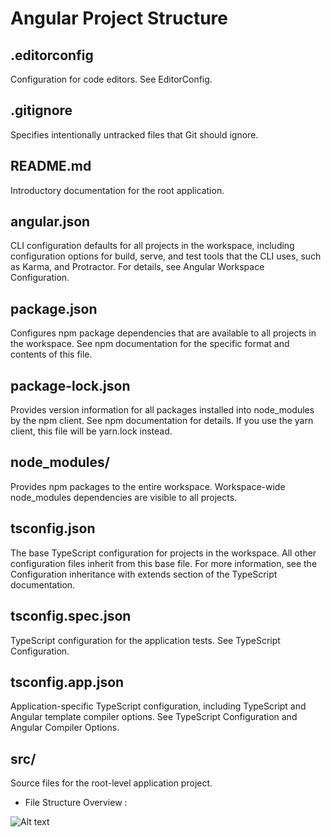 # Angular Project Structure

## .editorconfig

Configuration for code editors. See EditorConfig.

## .gitignore

Specifies intentionally untracked files that Git should ignore.

## README.md

Introductory documentation for the root application.

## angular.json

CLI configuration defaults for all projects in the workspace, including configuration options for build, serve, and test tools that the CLI uses, such as Karma, and Protractor. For details, see Angular Workspace Configuration.

## package.json

Configures npm package dependencies that are available to all projects in the workspace. See npm documentation for the specific format and contents of this file.

## package-lock.json

Provides version information for all packages installed into node_modules by the npm client. See npm documentation for details. If you use the yarn client, this file will be yarn.lock instead.

## node_modules/

Provides npm packages to the entire workspace. Workspace-wide node_modules dependencies are visible to all projects.

## tsconfig.json

The base TypeScript configuration for projects in the workspace. All other configuration files inherit from this base file. For more information, see the Configuration inheritance with extends section of the TypeScript documentation.

## tsconfig.spec.json

TypeScript configuration for the application tests. See TypeScript Configuration.

## tsconfig.app.json

Application-specific TypeScript configuration, including TypeScript and Angular template compiler options. See TypeScript Configuration and Angular Compiler Options.

## src/

Source files for the root-level application project.

- File Structure Overview :

![Alt text](https://stackblitz.com/files/angular-project-structure/github/aissam-ahbar/Angular-Project-Structure/main/angular-app/src/assets/image.png 'Angular Project Overview')
